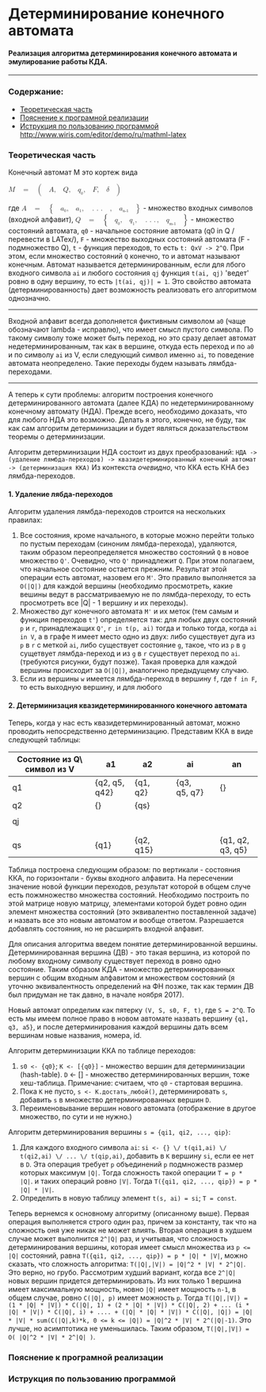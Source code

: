 # Детерминирование конечного автомата
#### Реализация алгоритма детерминирования конечного автомата и эмулирование работы КДА.
-----------------------

### Содержание:
* [Теоретическая часть](#Теоретическая-часть)
* [Пояснение к програмной реализации](#Пояснение-к-програмной-реализации)
* [Иструкция по пользованию программой](#Иструкция-по-пользованию-программой)
http://www.wiris.com/editor/demo/ru/mathml-latex

### Теоретическая часть

Конечный автомат M это кортеж вида

<math xmlns="http://www.w3.org/1998/Math/MathML"><mi>M</mi><mo>&#xA0;</mo><mo>=</mo><mo>&#xA0;</mo><mo>(</mo><mo>&#xA0;</mo><mi>A</mi><mo>,</mo><mo>&#xA0;</mo><mi>Q</mi><mo>,</mo><mo>&#xA0;</mo><msub><mi>q</mi><mn><sub>0</sub></mn></msub><mo>,</mo><mo>&#xA0;</mo><mi>F</mi><mo>,</mo><mo>&#xA0;</mo><mi>&#x3B4;</mi><mo>&#xA0;</mo><mo>)</mo></math>

где <math xmlns="http://www.w3.org/1998/Math/MathML"><mi>A</mi><mo>&#xA0;</mo><mo>=</mo><mo>&#xA0;</mo><mo>{</mo><mo>&#xA0;</mo><msub><mi>a</mi><mn><sub>0</sub></mn></msub><mo>,</mo><mo>&#xA0;</mo><msub><mi>a</mi><mn><sub>1</sub></mn></msub><mo>,</mo><mo>&#xA0;</mo><mo>.</mo><mo>.</mo><mo>.</mo><mo>&#xA0;</mo><mo>,</mo><mo>&#xA0;</mo><msub><mi>a</mi><mi><sub>n-1</sub></mi></msub><mo>&#xA0;</mo><mo>}</mo><mspace linebreak="newline"/></math> - множество входных символов (входной алфавит), <math xmlns="http://www.w3.org/1998/Math/MathML"><mi>Q</mi><mo>&#xA0;</mo><mo>=</mo><mo>&#xA0;</mo><mo>{</mo><mo>&#xA0;</mo><msub><mi>q</mi><mn><sub>0</sub></mn></msub><mo>,</mo><mo>&#xA0;</mo><msub><mi>q</mi><mn><sub>1</sub></mn></msub><mo>,</mo><mo>&#xA0;</mo><mo>.</mo><mo>.</mo><mo>.</mo><mo>,</mo><mo>&#xA0;</mo><msub><mi>q</mi><mi><sub>m-1</sub></mi></msub><mo>&#xA0;</mo><mo>}</mo></math> - множество состояний автомата, `q0` - начальное состояние автомата (q0 in Q /перевести в LATex/), `F` - множество выходных состояний автомата (F - подмножество Q), `t` - функция переходов, то есть `t: QxV -> 2^Q`. При этом, если множество состояний `Q` конечно, то и автомат называют конечным.
Автомат называется детерминированным, если для лбого входного символа `ai` и любого состояния `qj` функция `t(ai, qj)` 'ведет' ровно в одну вершину, то есть `|t(ai, qj)| = 1`. Это свойство автомата (детерминированность) дает возможность реализовать его алгоритмом однозначно.

-------
Входной алфавит всегда дополняется фиктивным символом `a0` (чаще обозначают lambda - исправлю), что имеет смысл пустого символа. По такому символу тоже может быть переход, но это сразу делает автомат недетерминированным, так как в вершине, откуда есть переход и по `a0` и по символу  `ai` из V, если следующий символ именно `ai`, то поведение автомата неопределено. Такие переходы будем называть лямбда-переходами.

------
А теперь к сути проблемы: алгоритм построения конечного детерминированного автомата (далее КДА) по недетерминированному конечному автомату (НДА). Прежде всего, необходимо доказать, что для любого НДА это возможно.
Делать я этого, конечно, не буду, так как сам алгоритм детерминизации и будет являться доказательством теоремы о детерминизации.

Алгоритм детерминизации НДА состоит из двух преобразований:
```НДА -> (удаление лямбда-переходов) -> квазидетерминированный конечный автомат -> (детерминизация ККА)```
Из контекста *очевидно*, что ККА есть КНА без лямбда-переходов.

#### 1. Удаление лябда-переходов
Алгоритм удаления лямбда-переходов строится на нескольких правилах:
1) Все состояния, кроме начального, в которые можно перейти только по пустым переходам (синоним лямбда-перехода), удаляются, таким образом переопределяется множество состояний `Q` в новое множество `Q'`. Очевидно, что `Q'` принадлежит `Q`. При этом полагаем, что начальное состояние остается прежним. Результат этой операции есть автомат, назовем его `M'`. Это правило выполняется за `О(|Q|)` для каждой вершины (необходимо просмотреть, какие вешины ведут в рассматриваемую не по лямбда-переходу, то есть просмотреть все |Q| - 1 вершину и их переходы).
2) Множество дуг конечного автомата `M'` и их меток (тем самым и функция переходов `t'`) определяется так:
для любых двух состояний `p` и `r`, принадлежащих `Q'`, `r in t(p, ai)` тогда и только тогда, когда `ai in V`, а в графе `M` имеет место одно из двух: либо существует дуга из `p` в `r` с меткой `ai`, либо существует состояние `g`, такое, что из `p` в `g` сущетвует лямбда-переход и из `g` в `r` существует переход по `ai`. (требуются рисунки, будут позже). Такая проверка для каждой вершины происходит за `О(|Q|)`, аналогично предыдущему случаю.
3) Если из вершины `w` имеется лямбда-переход в вершину `f`, где `f in F`, то есть выходную вершину, и для любого 

#### 2. Детерминизация квазидетерминированного конечного автомата
Теперь, когда у нас есть квазидетерминированный автомат, можно проводить непосредственно детерминизацию.
Представим ККА в виде следующей таблицы:

| Состояние из Q\ символ из V | a1            | a2        |              | ai           |                 | an               |
|-----------------------------|---------------|-----------|--------------|--------------|-----------------|------------------|
| q1                          | {q2, q5, q42} | {q1, q2}  |              | {q3, q5, q7} |                 | {}               |
| q2                          | {}            | {qs}      |              |              |                 |                  |
|                             |               |           |              |              |                 |                  |
| qj                          |               |           |              |              |                 |                  |
|                             |               |           |              |              |                 |                  |
|                             |               |           |              |              |                 |                  |
| qs                          | {q1}          | {q2, q15} |              |              |                 | {q1, q2, q3, q5} |

Таблица построена следующим образом: по вертикали - состояния ККА, по горизонтали - буквы входного алфавита. На пересечении значение новой функции переходов, результат которой в общем случе есть пожмножество множества состояний. Необходимо построить по этой матрице новую матрицу, элементами которой будет ровно один элемент множества состояний (это эквивалентно поставленной задаче) и назвать все это новым автоматом и вообще ответом. Разрешается добавлять состояния, но не расширять входной алфавит.

Для описания алгоритма введем понятие детерминированной вершины. Детерминированная вершина (ДВ) - это такая вершина, из которой по любому входному символу существует переход в ровно одно состояние. Таким образом КДА - множество детерминированных вершин с общим входным алфавитом и множеством состояний (я уточню эквивалентность определений на ФН позже, так как термин ДВ был придуман не так давно, в начале ноября 2017).

Новый автомат определим как пятерку `(V, S, s0, F, t)`, где `S = 2^Q`. То есть мы имеем полное право в новом автомате назвать вершину `{q1, q3, a5}`, и после детерминирования каждой вершины дать всем вершинам новые названия, номера, id.

Алгоритм детерминизации ККА по таблице переходов:
1) `s0 <- {q0}`; `K <- [{q0}]` - множество вершин для детерминизации (hash-table). `D` <- [] - множество детерминированных вершин, тоже хеш-таблица. Примечание: считаем, что `q0` - стартовая вершина. 
2) Пока `K` не пусто, `s <- K.достать_любой()`, детерминировать `s`, добавить `s` в множество детерминированных вершин `D`.
3) Переименовывание вершин нового автомата (отображение в другое множество, по сути и не нужно.)

Алгоритм детерминирования вершины `s = {qi1, qi2, ..., qip}`:
1) Для каждого входного символа `ai`: `si <- {} \/ t(qi1,ai) \/ t(qi2,ai) \/ ... \/ t(qip,ai)`, добавить в `K` вершину `si`, если ее нет в `D`. Эта операция требует `p` объединений `p` подмножеств размер которых максимум `|Q|`. Тогда сложность такой операции `T = p * |Q|`. и таких операций ровно `|V|`. 
Тогда `T({qi1, qi2, ..., qip}) = p * |Q| * |V|`.
2) Определить в новую таблицу элемент `t(s, ai) = si`; `T = const`.

Теперь вернемся к основному алгоритму (описанному выше). Первая операция выполняется строго один раз, причем за константу, так что на сложность оня уже никак не может влиять.
Вторая операция в худшем случае может выполнится `2^|Q|` раз, и учитывая, что сложность детерминирования вершины, которая имеет смысл множества из `p <= |Q|` состояний, равна `T({qi1, qi2, ..., qip}) = p * |Q| * |V|`, можно сказать, что сложность алгоритма: `T(|Q|,|V|) = |Q|^2 * |V| * 2^|Q|`. Это верно, но грубо.
Рассмотрим худший вариант, когда все `2^|Q|` новых вершин придется детерминировать. Из них только 1 вершина имеет максимальную мощность, новно `|Q|` имеет мощность `n-1`, в общем случае, ровно `С(|Q|, p)` имеет можность `p`. Тогда `T(|Q|,|V|) = (1 * |Q| * |V|) * С(|Q|, 1) + (2 * |Q| * |V|) * С(|Q|, 2) + ... (i * |Q| * |V|) * С(|Q|, i) + .... + (|Q| * |Q| * |V|) * С(|Q|, |Q|) = |Q| * |V| * sum(C(|Q|,k)*k, 0 <= k <= |Q|) = |Q|^2 * |V| * 2^(|Q|-1)`.
Это лучше, но асимптотика не уменьшилась. Таким образом, `T(|Q|,|V|) = O( |Q|^2 * |V| * 2^|Q| )`.


















### Пояснение к програмной реализации
### Иструкция по пользованию программой






